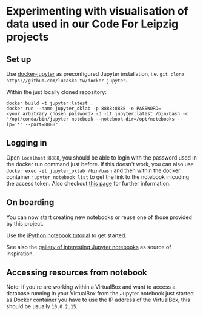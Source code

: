 # Experimenting with visualisation of data used in our Code For Leipzig projects

## Set up
Use [docker-jupyter](https://github.com/lucasko-tw/docker-jupyter) as preconfigured Jupyter installation, i.e. `git clone https://github.com/lucasko-tw/docker-jupyter`.

Within the just locally cloned repository:
```
docker build -t jupyter:latest .
docker run --name jupyter_oklab -p 8888:8888 -e PASSWORD=<your_arbitrary_chosen_password> -d -it jupyter:latest /bin/bash -c "/opt/conda/bin/jupyter notebook --notebook-dir=/opt/notebooks --ip='*' --port=8888" 
```


## Logging in

Open `localhost:8888`, you should be able to login with the password used in the docker run command just before. If this doesn't work, you can also use `docker exec -it jupyter_oklab /bin/bash` and then within the docker container `jupyter notebook list` to get the link to the notebook inlcuding the access token. Also checkout [this page](http://jupyter-notebook.readthedocs.io/en/latest/security.html) for further information.


## On boarding

You can now start creating new notebooks or reuse one of those provided by this project.

Use the [iPython notebook tutorial](https://plot.ly/python/ipython-notebook-tutorial/#getting-started) to get started.

See also the [gallery of interesting Jupyter notebooks](https://github.com/jupyter/jupyter/wiki/A-gallery-of-interesting-Jupyter-Notebooks) as source of inspiration.


## Accessing resources from notebook

Note: if you're are working within a VirtualBox and want to access a database running in your VirtualBox from the Jupyter notebook just started as Docker container you have to use the IP address of the VirtualBox, this should be usually `10.0.2.15`.